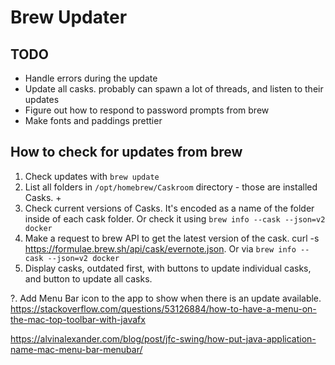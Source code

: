 # Brew Updater

## TODO
* Handle errors during the update
* Update all casks. probably can spawn a lot of threads, and listen to their updates
* Figure out how to respond to password prompts from brew
* Make fonts and paddings prettier

## How to check for updates from brew
1. Check updates with `brew update` 
2. List all folders in `/opt/homebrew/Caskroom` directory - those are installed Casks. +
3. Check current versions of Casks. It's encoded as a name of the folder inside of each cask folder. Or check it using `brew info --cask --json=v2 docker`
4. Make a request to brew API to get the latest version of the cask. curl -s https://formulae.brew.sh/api/cask/evernote.json. Or via `brew info --cask --json=v2 docker`
5. Display casks, outdated first, with buttons to update individual casks, and button to update all casks. 


?. Add Menu Bar icon to the app to show when there is an update available. https://stackoverflow.com/questions/53126884/how-to-have-a-menu-on-the-mac-top-toolbar-with-javafx

https://alvinalexander.com/blog/post/jfc-swing/how-put-java-application-name-mac-menu-bar-menubar/
